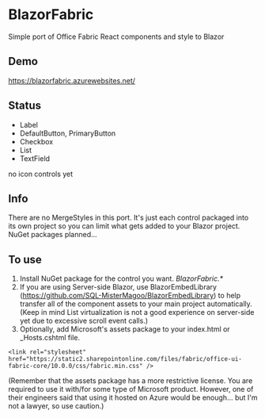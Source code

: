 # BlazorFabric
Simple port of Office Fabric React components and style to Blazor

## Demo
https://blazorfabric.azurewebsites.net/

## Status
- Label
- DefaultButton, PrimaryButton
- Checkbox
- List
- TextField

no icon controls yet

## Info
There are no MergeStyles in this port.  It's just each control packaged into its own project so you can limit what gets added to your Blazor project.  NuGet packages planned...

## To use
1. Install NuGet package for the control you want.  _BlazorFabric.*_
2. If you are using Server-side Blazor, use BlazorEmbedLibrary (https://github.com/SQL-MisterMagoo/BlazorEmbedLibrary) to help transfer all of the component assets to your main project automatically.  (Keep in mind List virtualization is not a good experience on server-side yet due to excessive scroll event calls.)
3. Optionally, add Microsoft's assets package to your index.html or \_Hosts.cshtml file.

`<link rel="stylesheet" href="https://static2.sharepointonline.com/files/fabric/office-ui-fabric-core/10.0.0/css/fabric.min.css" />`

(Remember that the assets package has a more restrictive license.  You are required to use it with/for some type of Microsoft product.  However, one of their engineers said that using it hosted on Azure would be enough... but I'm not a lawyer, so use caution.)

